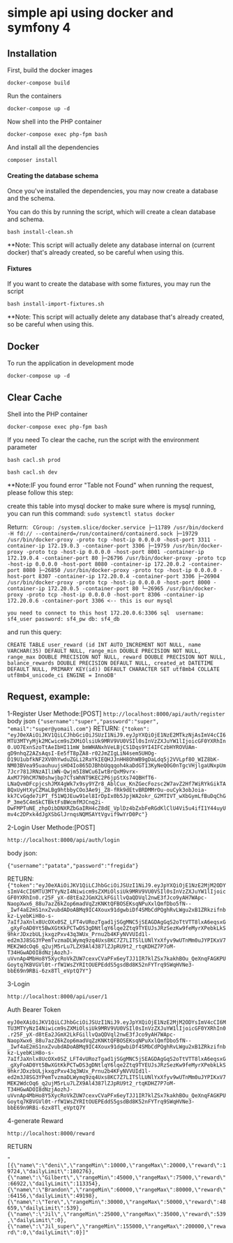 simple api using docker and symfony 4
========
## Installation

First, build the docker images

`docker-compose build`

Run the containers

`docker-compose up -d`

Now shell into the PHP container

`docker-compose exec php-fpm bash`

And install all the dependencies

`composer install`


#### Creating the database schema

Once you've installed the dependencies, you may now create a database and the schema. 

You can do this by running the script, which will create a clean database and schema.

`bash install-clean.sh`

**Note: This script will actually delete any database internal on (current docker) that's already created, so be careful when using this.

#### Fixtures

If you want to create the database with some fixtures, you may run the script 

`bash install-import-fixtures.sh`

**Note: This script will actually delete any database that's already created, so be careful when using this.


## Docker

To run the application in development mode

`docker-compose up -d`

## Clear Cache

Shell into the PHP container

`docker-compose exec php-fpm bash`

If you need To clear the cache, run the script with the environment parameter

`bash cacl.sh prod`

`bash cacl.sh dev`


**Note:IF you found error "Table not Found" when running the request, please follow this step:

create this table into mysql docker 
to make sure where is mysql running, you can run this command:
`sudo systemctl status docker`

Return:
`
CGroup: /system.slice/docker.service
           ├─11789 /usr/bin/dockerd -H fd:// --containerd=/run/containerd/containerd.sock
           ├─19729 /usr/bin/docker-proxy -proto tcp -host-ip 0.0.0.0 -host-port 3311 -container-ip 172.19.0.3 -container-port 3306
           ├─19759 /usr/bin/docker-proxy -proto tcp -host-ip 0.0.0.0 -host-port 8001 -container-ip 172.19.0.4 -container-port 80
           ├─26796 /usr/bin/docker-proxy -proto tcp -host-ip 0.0.0.0 -host-port 8080 -container-ip 172.20.0.2 -container-port 8080
           ├─26850 /usr/bin/docker-proxy -proto tcp -host-ip 0.0.0.0 -host-port 8307 -container-ip 172.20.0.4 -container-port 3306
           ├─26904 /usr/bin/docker-proxy -proto tcp -host-ip 0.0.0.0 -host-port 8000 -container-ip 172.20.0.5 -container-port 80
           └─26965 /usr/bin/docker-proxy -proto tcp -host-ip 0.0.0.0 -host-port 8306 -container-ip 172.20.0.6 -container-port 3306 <-- this is our mysql`


`you need to connect to this host 172.20.0.6:3306 sql 
username: sf4_user
password: sf4_pw
db: sf4_db`

and run this query:

`CREATE TABLE user_reward (id INT AUTO_INCREMENT NOT NULL, name VARCHAR(35) DEFAULT NULL, range_min DOUBLE PRECISION NOT NULL, range_max DOUBLE PRECISION NOT NULL, reward DOUBLE PRECISION NOT NULL, balance_rewards DOUBLE PRECISION DEFAULT NULL, created_at DATETIME DEFAULT NULL, PRIMARY KEY(id)) DEFAULT CHARACTER SET utf8mb4 COLLATE utf8mb4_unicode_ci ENGINE = InnoDB'`



## Request, example:

1-Register User Methode:[POST]
`http://localhost:8000/api/auth/register`
body json
`{"username":"super","password":"super", "email":"super@yomail.com"}`
RETURN:
`{"token": "eyJ0eXAiOiJKV1QiLCJhbGciOiJSUzI1NiJ9.eyJpYXQiOjE1NzE2MTkzNjAsImV4cCI6MTU3MTYyMjk2MCwicm9sZXMiOlsiUk9MRV9VU0VSIl0sInVzZXJuYW1lIjoicGF0YXRhIn0.UO7ExnSzoTtAeIbHI11mW_bmWHANxhVeLBjCS1Dqs9YI4IFCzbHYROVUAm-gD9nhqZ2AZsAqsI-Ee5fT8pZA8-r02JmZIgLiN4sem5UHOg-D19U1ubfkNF2XV0hYwduZGLi2RaYkIEQHJJnHH8OhWB9gDaLdq5j2VVLpf8O_WIZ8bK-NM03BVea95uauhuujsHO4Io865DJBhbUqqqoh4kaDdGT13KyNeQ0G0nTgcVHjlgaUNxpUm7Jcr781JRNzAIliWN-Qwjm5I8WCu6IwtBrQxM9vrx-AxM779hCM7N0shwjbp7CTsWhNT9KEC2P6jpStXs74QBHfT6-LNaQvmDFcpjcshJMX4gWk7x9sy9YZr8_AblCux_KnZGecFozsc2W7avZ2Hf7WiRYkGikTABQxUyHtXyCZMaLBg9htbbyCOo3Ae9j_Z8-fRk9dEtvBRDMMrOu-ouCyk3obJoia-kk7CvGqde7iPT_f51WQJEuw91el8IrDpIx0b5JpjWA2okr_G2MTIVT_wXbGymLfBuDqChGP_3me5C4mSkCTBktFsBWcmfMJCnq2i-DwFMPTuNE_zhpOibDNXRZbGaIRH4cZ8dE_VplDz4bZxbFeRGdKlClU4Vi5u4ifI1Y44uyUmv4c2DPxk4dJgXSbGlJrnqsNQMSAYtVgvif9wYrD0Pc"}`



2-Login User Methode:[POST]

`http://localhost:8000/api/auth/login`

body json:

`{"username":"patata","password":"fregida"}`

RETURN:
`{"token":"eyJ0eXAiOiJKV1QiLCJhbGciOiJSUzI1NiJ9.eyJpYXQiOjE1NzE2MjM2ODYsImV4cCI6MTU3MTYyNzI4Niwicm9sZXMiOlsiUk9MRV9VU0VSIl0sInVzZXJuYW1lIjoicGF0YXRhIn0.r25F_yX-d8tEa2JGmX2LkFGillvQaQDVql2nwE3fJco9yAH7WApc-NaopXwx6_88u7azZ6kZop6madVqZzKNKtQFBOSEKsqNPuXxlQmfDbo5fN--_Iwf4aE2mS1nxZvubdADoABMq9IC4Xoux91dgwbiDf4SMbCdPQghRvLWgu2xB1ZRkzifnbkz-LyebKiH8o-s-7aIfJaXnlx8UcOXx0SZ_LFT4vURozTgad1jSGgMNC5jSEAGDAgGqS2oTtVTT8lxA6eqsxG_gXyFoAD0Yt5BwXGtKkPCTwDS3gDNtlqY6lqe2Ztq9TYEUJsJRzSezKw9feMyrXPebkLkS9hkrJDxzbULjkxgzPxv43q3WUx_Prnu2b4KFyNVVUId1l-ed2m3J8SG3YPemTvzmaDLWymq9zq4Uxs8KC7Z7LITSlLUNlYxXfyv9wUTnMm0uJYPIKxV7MEK2WdcOq6_q2ujM5rLu7LZX9Al4387lZJpRU9t2_rtqKDHZ7P7oM-T34HGwADOI8dNzjAozhJ-uVvnAp4MbHo8Y5XycRoVkZUW7cexvCVaPFx6eyTJJ1IR7klZSx7kakhBOu_QeXnqFAGKPUGoytq7KBVGVl0t-rfW1WsZYRItOUEPEddS5gsdBd8K52nFYTrq9SWqHVNe3-bbE69n9RBi-6zx8Tl_eVptQ7Y"}`



3-Login

`http://localhost:8000/api/user/1`

Auth Bearer Token

`eyJ0eXAiOiJKV1QiLCJhbGciOiJSUzI1NiJ9.eyJpYXQiOjE1NzE2MjM2ODYsImV4cCI6MTU3MTYyNzI4Niwicm9sZXMiOlsiUk9MRV9VU0VSIl0sInVzZXJuYW1lIjoicGF0YXRhIn0.r25F_yX-d8tEa2JGmX2LkFGillvQaQDVql2nwE3fJco9yAH7WApc-NaopXwx6_88u7azZ6kZop6madVqZzKNKtQFBOSEKsqNPuXxlQmfDbo5fN--_Iwf4aE2mS1nxZvubdADoABMq9IC4Xoux91dgwbiDf4SMbCdPQghRvLWgu2xB1ZRkzifnbkz-LyebKiH8o-s-7aIfJaXnlx8UcOXx0SZ_LFT4vURozTgad1jSGgMNC5jSEAGDAgGqS2oTtVTT8lxA6eqsxG_gXyFoAD0Yt5BwXGtKkPCTwDS3gDNtlqY6lqe2Ztq9TYEUJsJRzSezKw9feMyrXPebkLkS9hkrJDxzbULjkxgzPxv43q3WUx_Prnu2b4KFyNVVUId1l-ed2m3J8SG3YPemTvzmaDLWymq9zq4Uxs8KC7Z7LITSlLUNlYxXfyv9wUTnMm0uJYPIKxV7MEK2WdcOq6_q2ujM5rLu7LZX9Al4387lZJpRU9t2_rtqKDHZ7P7oM-T34HGwADOI8dNzjAozhJ-uVvnAp4MbHo8Y5XycRoVkZUW7cexvCVaPFx6eyTJJ1IR7klZSx7kakhBOu_QeXnqFAGKPUGoytq7KBVGVl0t-rfW1WsZYRItOUEPEddS5gsdBd8K52nFYTrq9SWqHVNe3-bbE69n9RBi-6zx8Tl_eVptQ7Y` 

4-generate Reward

`http://localhost:8000/reward`

RETURN

`"[{\"name\":\"deni\",\"rangeMin\":10000,\"rangeMax\":20000,\"reward\":19724,\"dailyLimit\":180276},{\"name\":\"Gilbert\",\"rangeMin\":45000,\"rangeMax\":75000,\"reward\":66922,\"dailyLimit\":113354},{\"name\":\"Brandon\",\"rangeMin\":60000,\"rangeMax\":80000,\"reward\":64156,\"dailyLimit\":49198},{\"name\":\"Tere\",\"rangeMin\":30000,\"rangeMax\":50000,\"reward\":48659,\"dailyLimit\":539},{\"name\":\"Jil\",\"rangeMin\":25000,\"rangeMax\":35000,\"reward\":539,\"dailyLimit\":0},{\"name\":\"Jil_super\",\"rangeMin\":155000,\"rangeMax\":200000,\"reward\":0,\"dailyLimit\":0}]"`


